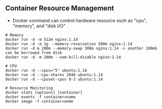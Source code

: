 ## Container Resource Management
- Docker command can control hardware resource such as  "cpu", "memory", and "disk I/O"

```
# Memory
docker run -d -m 512m nginx:1.14
docker run -d -m 1g --memory-reservation 500m nginx:1.14
docker run -d m 200m --memory-swap 300m nginx:1.14 -> another 100mb can be borrowed from disk
docker run -d -m 200m --oom-kill-disable nginx:1.14
```

```
# CPU
docker run -d --cpus="5" ubuntu:1.14
docker run -d --cpu-shares 2048 ubuntu:1.14
docker run -d --cpuset-cpus 0-3 ubuntu:1.14

```

```
# Resource Monitoring
docker stats [options] [container]
docker events -f container=name
docker image -f container=anme

```